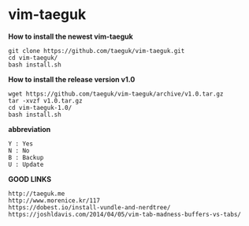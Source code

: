 vim-taeguk
=============

__How to install the newest vim-taeguk__

	git clone https://github.com/taeguk/vim-taeguk.git
	cd vim-taeguk/
	bash install.sh
	
__How to install the release version v1.0__

	wget https://github.com/taeguk/vim-taeguk/archive/v1.0.tar.gz
	tar -xvzf v1.0.tar.gz
	cd vim-taeguk-1.0/
	bash install.sh
	
__abbreviation__
	
	Y : Yes
	N : No
	B : Backup
	U : Update

__GOOD LINKS__

	http://taeguk.me
	http://www.morenice.kr/117
	https://dobest.io/install-vundle-and-nerdtree/
	https://joshldavis.com/2014/04/05/vim-tab-madness-buffers-vs-tabs/

